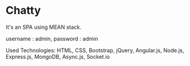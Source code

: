 # Chatty

It's an SPA using MEAN stack.

username : admin,
password : admin

Used Technologies: HTML, CSS, Bootstrap, jQuery, Angular.js, Node.js, Express.js, MongoDB, Async.js, Socket.io
